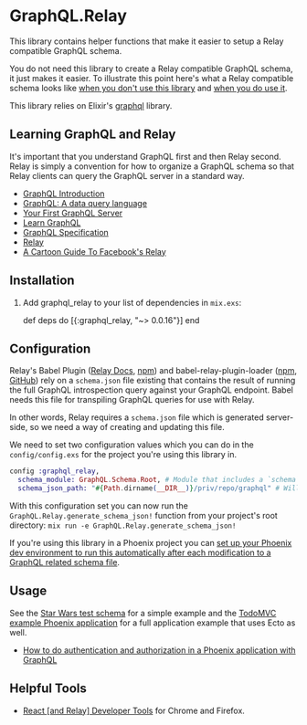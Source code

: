 # GraphQL.Relay

This library contains helper functions that make it easier to setup a Relay compatible GraphQL schema.

You do not need this library to create a Relay compatible GraphQL schema, it just makes it easier. To illustrate this point here's what a Relay compatible schema looks like <a href="https://github.com/graphql-elixir/graphql_relay/blob/master/test/support/star_wars/schema_without_library.exs">when you don't use this library</a> and <a href="https://github.com/graphql-elixir/graphql_relay/blob/master/test/support/star_wars/schema.exs">when you do use it</a>.

This library relies on Elixir's <a href="https://github.com/graphql-elixir/graphql">graphql</a> library.

## Learning GraphQL and Relay

It's important that you understand GraphQL first and then Relay second. Relay is simply a convention for how to organize a GraphQL schema so that Relay clients can query the GraphQL server in a standard way.

* <a href="https://facebook.github.io/react/blog/2015/05/01/graphql-introduction.html">GraphQL Introduction</a>
* <a href="https://code.facebook.com/posts/1691455094417024/graphql-a-data-query-language/">GraphQL: A data query language</a>
* <a href="https://medium.com/@clayallsopp/your-first-graphql-server-3c766ab4f0a2#.m78ybemas">Your First GraphQL Server</a>
* <a href="https://learngraphql.com/">Learn GraphQL</a>
* <a href="https://facebook.github.io/graphql/">GraphQL Specification</a>
* <a href="https://facebook.github.io/relay/">Relay</a>
* <a href="https://code-cartoons.com/a-cartoon-intro-to-facebook-s-relay-part-1-3ec1a127bca5#.7kaxn4akk">A Cartoon Guide To Facebook's Relay</a>

## Installation

  1. Add graphql_relay to your list of dependencies in `mix.exs`:

        def deps do
          [{:graphql_relay, "~> 0.0.16"}]
        end

## Configuration

Relay's Babel Plugin (<a href="https://facebook.github.io/relay/docs/guides-babel-plugin.html">Relay Docs</a>, <a href="https://www.npmjs.com/package/babel-relay-plugin">npm</a>) and babel-relay-plugin-loader (<a href="https://www.npmjs.com/package/babel-relay-plugin-loader">npm</a>, <a href="https://github.com/BerndWessels/babel-relay-plugin-loader">GitHub</a>) rely on a `schema.json` file existing that contains the result of running the full GraphQL introspection query against your GraphQL endpoint. Babel needs this file for transpiling GraphQL queries for use with Relay.

In other words, Relay requires a `schema.json` file which is generated server-side, so we need a way of creating and updating this file.

We need to set two configuration values which you can do in the `config/config.exs` for the project you're using this library in.

```elixir
config :graphql_relay,
  schema_module: GraphQL.Schema.Root, # Module that includes a `schema` function that returns your GraphQL schema
  schema_json_path: "#{Path.dirname(__DIR__)}/priv/repo/graphql" # Will create a `schema.json` file in this directory
```

With this configuration set you can now run the `GraphQL.Relay.generate_schema_json!` function from your project's root directory: `mix run -e GraphQL.Relay.generate_schema_json!`

If you're using this library in a Phoenix project you can <a href="https://github.com/graphql-elixir/graphql_relay/wiki/Setup-Phoenix-app-to-reload-schema.json-file-whenever-GraphQL-schema-files-change">set up your Phoenix dev environment to run this automatically after each modification to a GraphQL related schema file</a>.

## Usage

See the <a href="https://github.com/graphql-elixir/graphql_relay/blob/master/test/support/star_wars/schema.exs">Star Wars test schema</a> for a simple example and the <a href="https://github.com/graphql-elixir/graphql_relay/blob/master/examples/todo">TodoMVC example Phoenix application</a> for a full application example that uses Ecto as well.

* <a href="https://github.com/graphql-elixir/graphql/wiki/How-to-do-authentication-and-authorization-in-a-Phoenix-application-with-GraphQL">How to do authentication and authorization in a Phoenix application with GraphQL</a>

## Helpful Tools

* <a href="https://github.com/facebook/react-devtools">React [and Relay] Developer Tools</a> for Chrome and Firefox.
